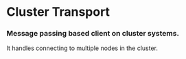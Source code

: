 
# Cluster Transport
### Message passing based client on cluster systems.

It handles connecting to multiple nodes in the cluster.
